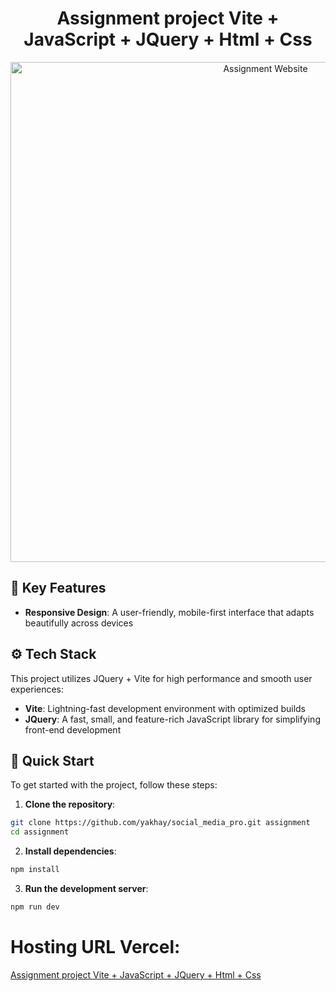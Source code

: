 <div align="center">
  
# Assignment project Vite + JavaScript + JQuery + Html + Css

<img src="./public/images/screen_project.png" alt="Assignment Website" width="800" />

</div>

## 🔑 Key Features

- **Responsive Design**: A user-friendly, mobile-first interface that adapts beautifully across devices

## ⚙️ Tech Stack

This project utilizes JQuery + Vite for high performance and smooth user experiences:

- **Vite**: Lightning-fast development environment with optimized builds
- **JQuery**: A fast, small, and feature-rich JavaScript library for simplifying front-end development

## 🚀 Quick Start

To get started with the project, follow these steps:

1. **Clone the repository**:

```bash
git clone https://github.com/yakhay/social_media_pro.git assignment
cd assignment
```

2. **Install dependencies**:

```bash
npm install
```

3. **Run the development server**:

```bash
npm run dev
```
# Hosting URL Vercel:

[Assignment project Vite + JavaScript + JQuery + Html + Css](https://social-media-pro-git-main-yakhays-projects.vercel.app/)

</div>

